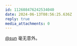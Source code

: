 ```yaml
---
id: 112608476242534040
date: 2024-06-13T08:56:25.636Z
reply: true
media_attachments: 0
---
```


[@sun](https://jiong.us/@sun) 毫无意外。

